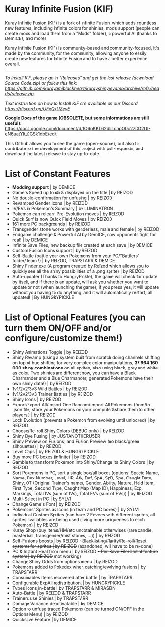 # Kuray Infinite Fusion (KIF)

Kuray Infinite Fusion (KIF) is a fork of Infinite Fusion, which adds countless new features, including infinite colors for shinies, mods support (people can create mods and load them from a "Mods" folder), a powerful AI (thanks to DemICE), and more!

Kuray Infinite Fusion (KIF) is community-based and community-focused, it's made by the community, for the community, allowing anyone to easily create new features for Infinite Fusion and to have a better experience overall.

-----------------------------------------------

_To install KIF, please go in "Releases" and get the last release (download Source Code.zip) or follow this link: https://github.com/kurayamiblackheart/kurayshinyrevamp/archive/refs/heads/release.zip_

_Text instruction on how to Install KIF are available on our Discord: https://discord.gg/UFxQkUZeyE_

__Google Docs of the game (OBSOLETE, but some informations are still useful):__ https://docs.google.com/document/d/1O6pKKL62dbLcapO0c2zDG2UI-eN6uatYlt_0GSk1dbE/edit

This Github allows you to see the game (open-source), but also to contribute to the development of this project with pull-requests, and download the latest release to stay up-to-date.

# List of Constant Features

- **Modding support** | by DEMICE
- Game's Speed up to **x5** & displayed on the title | by REIZOD
- No double-confirmation for unfusing | by REIZOD
- Revamped Gender Icons | by REIZOD
- IV/EVs in Pokemon's Summary | by LUMINATRON
- Pokemon can relearn Pre-Evolution moves | by REIZOD
- Quick Surf is now Quick Field Moves | by REIZOD
- 161 more PC backgrounds | by REIZOD
- Transgender stone works with genderless, male and female | by REIZOD
- Endgame challenge & Powerful AI by DemICE, now opponents fight for real! | by DEMICE
- Infinite Save Files, new backup file created at each save | by DEMICE
- Custom Fusion Icons support | by REIZOD
- Self-Battle (battle your own Pokemons from your PC/"Battlers" folder/Team !) | by REIZOD, TRAPSTARR & DEMICE
- Shiny Finder.exe (A program created by Reïzod which allows you to quickly see all the shiny possibilities of a .png sprite) | by REIZOD
- Auto-updater (Thanks to HungryPickle), the game will check for update by itself, and if there is an update, will ask you whether you want to update or not (when launching the game), if you press yes, it will update without you having to do anything, and it will automatically restart, all updated! | By HUNGRYPICKLE

# List of Optional Features (you can turn them ON/OFF and/or configure/customize them!)

- Shiny Animations Toggle | by REIZOD
- Shiny Revamp (using a system built from scratch doing channels shifting on top of hue shifting for very complex color manipulations, **37 964 160 000 shiny combinations** on all sprites, also using black, grey and white as color. Two shinies are different now, you can have a Black Charmander and a Blue Charmander, generated Pokemons have their own shiny data!) | by REIZOD
- 1v1/2v2/3v3 Wild Battles | by REIZOD
- 1v1/2v2/3v3 Trainer Battles | by REIZOD
- Shiny Icons | by REIZOD
- Export/Export All/Import One Random/Import All Pokemons (from/to .json file, store your Pokemons on your computer&share them to other players!) | by REIZOD
- Lock Evolution (prevents a Pokemon from evolving until unlocked) | by REIZOD
- Choose/Re-roll Shiny Colors (DEBUG only) | by REIZOD
- Shiny Dye Fusing | by JUSTANOTHERU5ER
- Shiny Preview on Fusions, and Fusion Preview (no black/green silhouettes) | by REIZOD
- Level Caps | by REIZOD & HUNGRYPICKLE
- Buy more PC boxes (infinite) | by REIZOD
- Gamble to transform Pokemon into Shiny/Change its Shiny Colors | by REIZOD
- Sort Pokemons in PC, sort a single box/all boxes (options: Specie Name, Name, Dex Number, Level, HP, Atk, Def, SpA, SpD, Spe, Caught Date, Shiny, OT (Original Trainer's name), Gender, Ability, Nature, Held Item, First Type, Second Type, Caught Map (Map ID), Happiness, Exp, Markings, Total IVs (sum of IVs), Total EVs (sum of EVs)) | by REIZOD
- Multi-Select in PC | by SYLVI
- Change Game's Font | by REIZOD
- Pokemons' Sprites as Icons (in team and PC boxes) | by SYLVI
- Individual Custom Sprites (can have 2 Eevees with different sprites, all sprites availables are being used giving more uniqueness to each Pokemon) | by REIZOD
- Kuray Shop (buy items/HM/etc unobtainable otherwises (rare candie, masterball, transgender/mist stones, ...)) | by REIZOD
- Self-Fusions boosts | by REIZOD
~~- Blacklisting/Rarity/Re-roll/Reset systems for sprites | by REIZOD~~ (abandoned, will have to be re-done)
- PC & Instant Heal from menu | by REIZOD
~~- Per-Save File/Global feature system | by REIZOD~~ (not working)
- Change Shiny Odds from options menu | by REIZOD
- Pokemons added to Pokedex when catching/evolving fusions | by TRAPSTARR
- Consumables Items recovered after battle | by TRAPSTARR
- Configurable ExpAll redistribution. | by HUNGRYPICKLE
- Types Icons in-battle | by TRAPSTARR & MIRASEIN
- Auto-Battle | by REIZOD & TRAPSTARR
- Trainers use Shinies | by TRAPSTARR
- Damage Variance deactivatable | by DEMICE
- Option to unfuse traded Pokemons (can be turned ON/OFF in the Options Menu) | by REIZOD
- Quicksave Feature | by DEMICE
